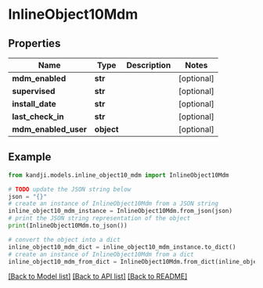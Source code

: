 # InlineObject10Mdm


## Properties

Name | Type | Description | Notes
------------ | ------------- | ------------- | -------------
**mdm_enabled** | **str** |  | [optional] 
**supervised** | **str** |  | [optional] 
**install_date** | **str** |  | [optional] 
**last_check_in** | **str** |  | [optional] 
**mdm_enabled_user** | **object** |  | [optional] 

## Example

```python
from kandji.models.inline_object10_mdm import InlineObject10Mdm

# TODO update the JSON string below
json = "{}"
# create an instance of InlineObject10Mdm from a JSON string
inline_object10_mdm_instance = InlineObject10Mdm.from_json(json)
# print the JSON string representation of the object
print(InlineObject10Mdm.to_json())

# convert the object into a dict
inline_object10_mdm_dict = inline_object10_mdm_instance.to_dict()
# create an instance of InlineObject10Mdm from a dict
inline_object10_mdm_from_dict = InlineObject10Mdm.from_dict(inline_object10_mdm_dict)
```
[[Back to Model list]](../README.md#documentation-for-models) [[Back to API list]](../README.md#documentation-for-api-endpoints) [[Back to README]](../README.md)


